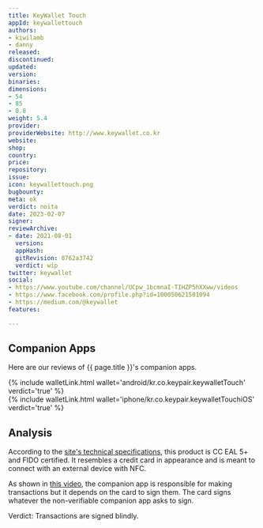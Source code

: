 ```yaml
---
title: KeyWallet Touch
appId: keywallettouch
authors:
- kiwilamb
- danny
released: 
discontinued: 
updated: 
version: 
binaries: 
dimensions: 
- 54
- 85
- 0.8
weight: 5.4 
provider: 
providerWebsite: http://www.keywallet.co.kr
website: 
shop: 
country: 
price: 
repository: 
issue: 
icon: keywallettouch.png
bugbounty: 
meta: ok
verdict: noita
date: 2023-02-07
signer: 
reviewArchive: 
- date: 2021-08-01
  version: 
  appHash: 
  gitRevision: 8762a3742
  verdict: wip
twitter: keywallet
social: 
- https://www.youtube.com/channel/UCpw_1bcmnaI-TIHZP5hXXww/videos
- https://www.facebook.com/profile.php?id=100050621501094
- https://medium.com/@keywallet
features: 

---
```


## Companion Apps

Here are our reviews of {{ page.title }}'s companion apps.

{% include walletLink.html wallet='android/kr.co.keypair.keywalletTouch' verdict='true' %} <br />
{% include walletLink.html wallet='iphone/kr.co.keypair.keywalletTouchiOS' verdict='true' %}


## Analysis 

According to the [site's technical specifications](http://www.keywallet.co.kr), this product is CC EAL 5+ and FIDO certified. It resembles a credit card in appearance and is meant to connect with an external device with NFC.

As shown in [this video](https://youtu.be/0ePgzZmz9ws?t=22), the companion app is responsible for making transactions but it depends on the card to sign them. The card signs whatever the non-verifiable companion app asks to sign.

Verdict: Transactions are signed blindly.